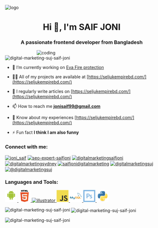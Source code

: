 ![logo](https://github.com/digital-marketing-suj-saif-joni/Digital-marketing/commit/ec58c7abc333f50c8886310c7e70f1871e2fdb79#commitcomment-94910587)
<h1 align="center">Hi 👋, I'm SAIF JONI</h1>
<h3 align="center">A passionate frontend developer from Bangladesh</h3>

<img align="right" alt="coding" width="400" src="https://user-images.githubusercontent.com/55389276/140866485-8fb1c876-9a8f-4d6a-98dc-08c4981eaf70.gif">

<p align="left"> <img src="https://komarev.com/ghpvc/?username=digital-marketing-suj-saif-joni&label=Profile%20views&color=0e75b6&style=flat" alt="digital-marketing-suj-saif-joni" /> </p>

- 🔭 I’m currently working on [Eva Fire protection](https://evafireprotection.com.au/)

- 👨‍💻 All of my projects are available at [https://seljukempirebd.com/](https://seljukempirebd.com/)

- 📝 I regularly write articles on [https://seljukempirebd.com/](https://seljukempirebd.com/)

- 📫 How to reach me **jonisaif99@gmail.com**

- 📄 Know about my experiences [https://seljukempirebd.com/](https://seljukempirebd.com/)

- ⚡ Fun fact **I think I am also funny**

<h3 align="left">Connect with me:</h3>
<p align="left">
<a href="https://twitter.com/joni_saif" target="blank"><img align="center" src="https://raw.githubusercontent.com/rahuldkjain/github-profile-readme-generator/master/src/images/icons/Social/twitter.svg" alt="joni_saif" height="30" width="40" /></a>
<a href="https://linkedin.com/in/seo-expert-saifjoni" target="blank"><img align="center" src="https://raw.githubusercontent.com/rahuldkjain/github-profile-readme-generator/master/src/images/icons/Social/linked-in-alt.svg" alt="seo-expert-saifjoni" height="30" width="40" /></a>
<a href="https://stackoverflow.com/users/digitalmarketingsaifjoni" target="blank"><img align="center" src="https://raw.githubusercontent.com/rahuldkjain/github-profile-readme-generator/master/src/images/icons/Social/stack-overflow.svg" alt="digitalmarketingsaifjoni" height="30" width="40" /></a>
<a href="https://fb.com/digitalmarketingsydney" target="blank"><img align="center" src="https://raw.githubusercontent.com/rahuldkjain/github-profile-readme-generator/master/src/images/icons/Social/facebook.svg" alt="digitalmarketingsydney" height="30" width="40" /></a>
<a href="https://instagram.com/saifjonidigitalmarketing" target="blank"><img align="center" src="https://raw.githubusercontent.com/rahuldkjain/github-profile-readme-generator/master/src/images/icons/Social/instagram.svg" alt="saifjonidigitalmarketing" height="30" width="40" /></a>
<a href="https://dribbble.com/digitalmarketingsuj" target="blank"><img align="center" src="https://raw.githubusercontent.com/rahuldkjain/github-profile-readme-generator/master/src/images/icons/Social/dribbble.svg" alt="digitalmarketingsuj" height="30" width="40" /></a>
<a href="https://www.youtube.com/c/@digitalmarketingsuj" target="blank"><img align="center" src="https://raw.githubusercontent.com/rahuldkjain/github-profile-readme-generator/master/src/images/icons/Social/youtube.svg" alt="@digitalmarketingsuj" height="30" width="40" /></a>
</p>

<h3 align="left">Languages and Tools:</h3>
<p align="left"> <a href="https://developer.android.com" target="_blank" rel="noreferrer"> <img src="https://raw.githubusercontent.com/devicons/devicon/master/icons/android/android-original-wordmark.svg" alt="android" width="40" height="40"/> </a> <a href="https://www.w3.org/html/" target="_blank" rel="noreferrer"> <img src="https://raw.githubusercontent.com/devicons/devicon/master/icons/html5/html5-original-wordmark.svg" alt="html5" width="40" height="40"/> </a> <a href="https://www.adobe.com/in/products/illustrator.html" target="_blank" rel="noreferrer"> <img src="https://www.vectorlogo.zone/logos/adobe_illustrator/adobe_illustrator-icon.svg" alt="illustrator" width="40" height="40"/> </a> <a href="https://developer.mozilla.org/en-US/docs/Web/JavaScript" target="_blank" rel="noreferrer"> <img src="https://raw.githubusercontent.com/devicons/devicon/master/icons/javascript/javascript-original.svg" alt="javascript" width="40" height="40"/> </a> <a href="https://www.mysql.com/" target="_blank" rel="noreferrer"> <img src="https://raw.githubusercontent.com/devicons/devicon/master/icons/mysql/mysql-original-wordmark.svg" alt="mysql" width="40" height="40"/> </a> <a href="https://www.photoshop.com/en" target="_blank" rel="noreferrer"> <img src="https://raw.githubusercontent.com/devicons/devicon/master/icons/photoshop/photoshop-line.svg" alt="photoshop" width="40" height="40"/> </a> <a href="https://www.python.org" target="_blank" rel="noreferrer"> <img src="https://raw.githubusercontent.com/devicons/devicon/master/icons/python/python-original.svg" alt="python" width="40" height="40"/> </a> </p>

<p><img align="left" src="https://github-readme-stats.vercel.app/api/top-langs?username=digital-marketing-suj-saif-joni&show_icons=true&locale=en&layout=compact" alt="digital-marketing-suj-saif-joni" /></p>

<p>&nbsp;<img align="center" src="https://github-readme-stats.vercel.app/api?username=digital-marketing-suj-saif-joni&show_icons=true&locale=en" alt="digital-marketing-suj-saif-joni" /></p>

<p><img align="center" src="https://github-readme-streak-stats.herokuapp.com/?user=digital-marketing-suj-saif-joni&" alt="digital-marketing-suj-saif-joni" /></p>
